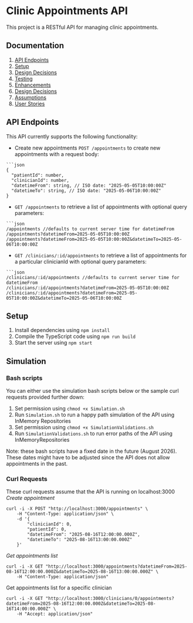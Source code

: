 # Clinic Appointments API

This project is a RESTful API for managing clinic appointments. 

## Documentation
1. [API Endpoints](#api-endpoints)
2. [Setup](#setup)
3. [Design Decisions](docs/design-decisions.md)
4. [Testing](docs/testing.md)
5. [Enhancements](docs/enhancements.md)
6. [Design Decisions](docs/design-decisions.md)
7. [Assumptions](docs/assumptions.md)
8. [User Stories](docs/user-stories.md)

## API Endpoints
This API currently supports the following functionality:

- Create new appointments
`POST /appointments` to create new appointments with a request body:
```
```json
{
  "patientId": number,
  "clinicianId": number,
  "datetimeFrom": string, // ISO date: "2025-05-05T10:00:00Z"
  "datetimeTo": string, // ISO date: "2025-05-06T10:00:00Z"
}
```
- `GET /appointments` to retrieve a list of appointments with optional query parameters: 
```
```json
/appointments //defaults to current server time for datetimeFrom
/appointments?datetimeFrom=2025-05-05T10:00:00Z
/appointments?datetimeFrom=2025-05-05T10:00:00Z&datetimeTo=2025-05-06T10:00:00Z
```

- `GET /clinicians/:id/appointments` to retrieve a list of appointments for a particular clinicianId with optional query parameters: 
```
```json
/clinicians/:id/appointments //defaults to current server time for datetimeFrom
/clinicians/:id/appointments?datetimeFrom=2025-05-05T10:00:00Z
/clinicians/:id/appointments?datetimeFrom=2025-05-05T10:00:00Z&datetimeTo=2025-05-06T10:00:00Z
```


## Setup
1. Install dependencies using `npm install`
2. Compile the TypeScript code using `npm run build`
3. Start the server using `npm start`

## Simulation
### Bash scripts
You can either use the simulation bash scripts below or the sample curl requests provided further down:
1. Set permission using `chmod +x Simulation.sh`
2. Run `Simulation.sh` to run a happy path simulation of the API using InMemory Repositories
3. Set permission using `chmod +x SimulationValidations.sh`
4. Run `SimulationValidations.sh` to run error paths of the API using InMemoryRepositories

Note: these bash scripts have a fixed date in the future (August 2026). These dates might have to be adjusted since the API does not allow appointments in the past.

### Curl Requests
These curl requests assume that the API is running on localhost:3000
*Create appointment*
```
curl -i -X POST "http://localhost:3000/appointments" \
    -H "Content-Type: application/json" \
    -d '{
        "clinicianId": 0,
        "patientId": 0,
        "datetimeFrom": "2025-08-16T12:00:00.000Z",
        "datetimeTo": "2025-08-16T13:00:00.000Z"
    }'
```

*Get appointments list*
```
curl -i -X GET "http://localhost:3000/appointments?datetimeFrom=2025-08-16T12:00:00.000Z&datetimeTo=2025-08-16T13:00:00.000Z" \
    -H "Content-Type: application/json"
```

Get appointments list for a specific clinician
```
curl -i -X GET "http://localhost:3000/clinicians/0/appointments?datetimeFrom=2025-08-16T12:00:00.000Z&datetimeTo=2025-08-16T14:00:00.000Z" \
    -H "Accept: application/json"
```


